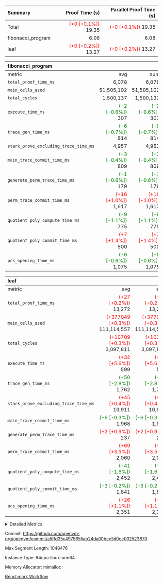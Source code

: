 | Summary | Proof Time (s) | Parallel Proof Time (s) |
|:---|---:|---:|
| Total | <span style='color: red'>(+0 [+0.1%])</span> 19.35 | <span style='color: red'>(+0 [+0.1%])</span> 19.35 |
| fibonacci_program |  6.08 |  6.08 |
| leaf | <span style='color: red'>(+0 [+0.2%])</span> 13.27 | <span style='color: red'>(+0 [+0.2%])</span> 13.27 |


| fibonacci_program |||||
|:---|---:|---:|---:|---:|
|metric|avg|sum|max|min|
| `total_proof_time_ms ` |  6,078 |  6,078 |  6,078 |  6,078 |
| `main_cells_used     ` |  51,505,102 |  51,505,102 |  51,505,102 |  51,505,102 |
| `total_cycles        ` |  1,500,137 |  1,500,137 |  1,500,137 |  1,500,137 |
| `execute_time_ms     ` | <span style='color: green'>(-2 [-0.6%])</span> 307 | <span style='color: green'>(-2 [-0.6%])</span> 307 | <span style='color: green'>(-2 [-0.6%])</span> 307 | <span style='color: green'>(-2 [-0.6%])</span> 307 |
| `trace_gen_time_ms   ` | <span style='color: green'>(-6 [-0.7%])</span> 814 | <span style='color: green'>(-6 [-0.7%])</span> 814 | <span style='color: green'>(-6 [-0.7%])</span> 814 | <span style='color: green'>(-6 [-0.7%])</span> 814 |
| `stark_prove_excluding_trace_time_ms` |  4,957 |  4,957 |  4,957 |  4,957 |
| `main_trace_commit_time_ms` | <span style='color: green'>(-3 [-0.4%])</span> 809 | <span style='color: green'>(-3 [-0.4%])</span> 809 | <span style='color: green'>(-3 [-0.4%])</span> 809 | <span style='color: green'>(-3 [-0.4%])</span> 809 |
| `generate_perm_trace_time_ms` | <span style='color: green'>(-1 [-0.6%])</span> 179 | <span style='color: green'>(-1 [-0.6%])</span> 179 | <span style='color: green'>(-1 [-0.6%])</span> 179 | <span style='color: green'>(-1 [-0.6%])</span> 179 |
| `perm_trace_commit_time_ms` | <span style='color: red'>(+16 [+1.0%])</span> 1,617 | <span style='color: red'>(+16 [+1.0%])</span> 1,617 | <span style='color: red'>(+16 [+1.0%])</span> 1,617 | <span style='color: red'>(+16 [+1.0%])</span> 1,617 |
| `quotient_poly_compute_time_ms` | <span style='color: green'>(-9 [-1.1%])</span> 775 | <span style='color: green'>(-9 [-1.1%])</span> 775 | <span style='color: green'>(-9 [-1.1%])</span> 775 | <span style='color: green'>(-9 [-1.1%])</span> 775 |
| `quotient_poly_commit_time_ms` | <span style='color: red'>(+7 [+1.4%])</span> 500 | <span style='color: red'>(+7 [+1.4%])</span> 500 | <span style='color: red'>(+7 [+1.4%])</span> 500 | <span style='color: red'>(+7 [+1.4%])</span> 500 |
| `pcs_opening_time_ms ` | <span style='color: green'>(-6 [-0.6%])</span> 1,075 | <span style='color: green'>(-6 [-0.6%])</span> 1,075 | <span style='color: green'>(-6 [-0.6%])</span> 1,075 | <span style='color: green'>(-6 [-0.6%])</span> 1,075 |

| leaf |||||
|:---|---:|---:|---:|---:|
|metric|avg|sum|max|min|
| `total_proof_time_ms ` | <span style='color: red'>(+27 [+0.2%])</span> 13,272 | <span style='color: red'>(+27 [+0.2%])</span> 13,272 | <span style='color: red'>(+27 [+0.2%])</span> 13,272 | <span style='color: red'>(+27 [+0.2%])</span> 13,272 |
| `main_cells_used     ` | <span style='color: red'>(+377049 [+0.3%])</span> 111,114,557 | <span style='color: red'>(+377049 [+0.3%])</span> 111,114,557 | <span style='color: red'>(+377049 [+0.3%])</span> 111,114,557 | <span style='color: red'>(+377049 [+0.3%])</span> 111,114,557 |
| `total_cycles        ` | <span style='color: red'>(+10709 [+0.3%])</span> 3,097,811 | <span style='color: red'>(+10709 [+0.3%])</span> 3,097,811 | <span style='color: red'>(+10709 [+0.3%])</span> 3,097,811 | <span style='color: red'>(+10709 [+0.3%])</span> 3,097,811 |
| `execute_time_ms     ` | <span style='color: red'>(+32 [+5.6%])</span> 599 | <span style='color: red'>(+32 [+5.6%])</span> 599 | <span style='color: red'>(+32 [+5.6%])</span> 599 | <span style='color: red'>(+32 [+5.6%])</span> 599 |
| `trace_gen_time_ms   ` | <span style='color: green'>(-50 [-2.8%])</span> 1,762 | <span style='color: green'>(-50 [-2.8%])</span> 1,762 | <span style='color: green'>(-50 [-2.8%])</span> 1,762 | <span style='color: green'>(-50 [-2.8%])</span> 1,762 |
| `stark_prove_excluding_trace_time_ms` | <span style='color: red'>(+45 [+0.4%])</span> 10,911 | <span style='color: red'>(+45 [+0.4%])</span> 10,911 | <span style='color: red'>(+45 [+0.4%])</span> 10,911 | <span style='color: red'>(+45 [+0.4%])</span> 10,911 |
| `main_trace_commit_time_ms` | <span style='color: green'>(-6 [-0.3%])</span> 1,968 | <span style='color: green'>(-6 [-0.3%])</span> 1,968 | <span style='color: green'>(-6 [-0.3%])</span> 1,968 | <span style='color: green'>(-6 [-0.3%])</span> 1,968 |
| `generate_perm_trace_time_ms` | <span style='color: red'>(+2 [+0.9%])</span> 237 | <span style='color: red'>(+2 [+0.9%])</span> 237 | <span style='color: red'>(+2 [+0.9%])</span> 237 | <span style='color: red'>(+2 [+0.9%])</span> 237 |
| `perm_trace_commit_time_ms` | <span style='color: red'>(+69 [+3.5%])</span> 2,060 | <span style='color: red'>(+69 [+3.5%])</span> 2,060 | <span style='color: red'>(+69 [+3.5%])</span> 2,060 | <span style='color: red'>(+69 [+3.5%])</span> 2,060 |
| `quotient_poly_compute_time_ms` | <span style='color: green'>(-41 [-1.6%])</span> 2,452 | <span style='color: green'>(-41 [-1.6%])</span> 2,452 | <span style='color: green'>(-41 [-1.6%])</span> 2,452 | <span style='color: green'>(-41 [-1.6%])</span> 2,452 |
| `quotient_poly_commit_time_ms` | <span style='color: green'>(-3 [-0.2%])</span> 1,841 | <span style='color: green'>(-3 [-0.2%])</span> 1,841 | <span style='color: green'>(-3 [-0.2%])</span> 1,841 | <span style='color: green'>(-3 [-0.2%])</span> 1,841 |
| `pcs_opening_time_ms ` | <span style='color: red'>(+26 [+1.1%])</span> 2,351 | <span style='color: red'>(+26 [+1.1%])</span> 2,351 | <span style='color: red'>(+26 [+1.1%])</span> 2,351 | <span style='color: red'>(+26 [+1.1%])</span> 2,351 |



<details>
<summary>Detailed Metrics</summary>

| group | num_segments | keygen_time_ms | commit_exe_time_ms |
| --- | --- | --- | --- |
| fibonacci_program | 1 | 340 | 6 | 

| group | air_name | quotient_deg | interactions | constraints |
| --- | --- | --- | --- | --- |
| fibonacci_program | AccessAdapterAir<16> | 2 | 5 | 14 | 
| fibonacci_program | AccessAdapterAir<2> | 2 | 5 | 14 | 
| fibonacci_program | AccessAdapterAir<32> | 2 | 5 | 14 | 
| fibonacci_program | AccessAdapterAir<4> | 2 | 5 | 14 | 
| fibonacci_program | AccessAdapterAir<64> | 2 | 5 | 14 | 
| fibonacci_program | AccessAdapterAir<8> | 2 | 5 | 14 | 
| fibonacci_program | BitwiseOperationLookupAir<8> | 2 | 2 | 4 | 
| fibonacci_program | MemoryMerkleAir<8> | 2 | 4 | 40 | 
| fibonacci_program | PersistentBoundaryAir<8> | 2 | 3 | 6 | 
| fibonacci_program | PhantomAir | 2 | 3 | 5 | 
| fibonacci_program | Poseidon2PeripheryAir<BabyBearParameters>, 1> | 2 | 1 | 286 | 
| fibonacci_program | ProgramAir | 1 | 1 | 4 | 
| fibonacci_program | RangeTupleCheckerAir<2> | 1 | 1 | 4 | 
| fibonacci_program | VariableRangeCheckerAir | 1 | 1 | 4 | 
| fibonacci_program | VmAirWrapper<Rv32BaseAluAdapterAir, BaseAluCoreAir<4, 8> | 2 | 19 | 43 | 
| fibonacci_program | VmAirWrapper<Rv32BaseAluAdapterAir, LessThanCoreAir<4, 8> | 2 | 17 | 39 | 
| fibonacci_program | VmAirWrapper<Rv32BaseAluAdapterAir, ShiftCoreAir<4, 8> | 2 | 23 | 90 | 
| fibonacci_program | VmAirWrapper<Rv32BranchAdapterAir, BranchEqualCoreAir<4> | 2 | 11 | 25 | 
| fibonacci_program | VmAirWrapper<Rv32BranchAdapterAir, BranchLessThanCoreAir<4, 8> | 2 | 13 | 41 | 
| fibonacci_program | VmAirWrapper<Rv32CondRdWriteAdapterAir, Rv32JalLuiCoreAir> | 2 | 10 | 22 | 
| fibonacci_program | VmAirWrapper<Rv32HintStoreAdapterAir, Rv32HintStoreCoreAir> | 2 | 15 | 17 | 
| fibonacci_program | VmAirWrapper<Rv32JalrAdapterAir, Rv32JalrCoreAir> | 2 | 16 | 20 | 
| fibonacci_program | VmAirWrapper<Rv32LoadStoreAdapterAir, LoadSignExtendCoreAir<4, 8> | 2 | 18 | 33 | 
| fibonacci_program | VmAirWrapper<Rv32LoadStoreAdapterAir, LoadStoreCoreAir<4> | 2 | 17 | 38 | 
| fibonacci_program | VmAirWrapper<Rv32MultAdapterAir, DivRemCoreAir<4, 8> | 2 | 25 | 88 | 
| fibonacci_program | VmAirWrapper<Rv32MultAdapterAir, MulHCoreAir<4, 8> | 2 | 24 | 38 | 
| fibonacci_program | VmAirWrapper<Rv32MultAdapterAir, MultiplicationCoreAir<4, 8> | 2 | 19 | 26 | 
| fibonacci_program | VmAirWrapper<Rv32RdWriteAdapterAir, Rv32AuipcCoreAir> | 2 | 11 | 15 | 
| fibonacci_program | VmConnectorAir | 2 | 3 | 9 | 
| leaf | AccessAdapterAir<2> | 4 | 5 | 12 | 
| leaf | AccessAdapterAir<4> | 4 | 5 | 12 | 
| leaf | AccessAdapterAir<8> | 4 | 5 | 12 | 
| leaf | FriReducedOpeningAir | 4 | 35 | 59 | 
| leaf | NativePoseidon2Air<BabyBearParameters>, 1> | 4 | 31 | 302 | 
| leaf | PhantomAir | 4 | 3 | 4 | 
| leaf | ProgramAir | 1 | 1 | 4 | 
| leaf | VariableRangeCheckerAir | 1 | 1 | 4 | 
| leaf | VmAirWrapper<BranchNativeAdapterAir, BranchEqualCoreAir<1> | 2 | 11 | 23 | 
| leaf | VmAirWrapper<JalNativeAdapterAir, JalCoreAir> | 4 | 7 | 6 | 
| leaf | VmAirWrapper<NativeAdapterAir<2, 0>, PublicValuesCoreAir> | 4 | 11 | 23 | 
| leaf | VmAirWrapper<NativeAdapterAir<2, 1>, FieldArithmeticCoreAir> | 4 | 15 | 23 | 
| leaf | VmAirWrapper<NativeLoadStoreAdapterAir<1>, NativeLoadStoreCoreAir<1> | 4 | 15 | 20 | 
| leaf | VmAirWrapper<NativeLoadStoreAdapterAir<4>, NativeLoadStoreCoreAir<4> | 4 | 15 | 20 | 
| leaf | VmAirWrapper<NativeVectorizedAdapterAir<4>, FieldExtensionCoreAir> | 4 | 15 | 23 | 
| leaf | VmConnectorAir | 4 | 3 | 8 | 
| leaf | VolatileBoundaryAir | 4 | 4 | 16 | 

| group | air_name | idx | rows | prep_cols | perm_cols | main_cols | cells |
| --- | --- | --- | --- | --- | --- | --- | --- |
| leaf | AccessAdapterAir<2> | 0 | 524,288 |  | 16 | 11 | 14,155,776 | 
| leaf | AccessAdapterAir<4> | 0 | 262,144 |  | 16 | 13 | 7,602,176 | 
| leaf | AccessAdapterAir<8> | 0 | 65,536 |  | 16 | 17 | 2,162,688 | 
| leaf | FriReducedOpeningAir | 0 | 131,072 |  | 76 | 64 | 18,350,080 | 
| leaf | NativePoseidon2Air<BabyBearParameters>, 1> | 0 | 32,768 |  | 36 | 348 | 12,582,912 | 
| leaf | PhantomAir | 0 | 32,768 |  | 8 | 6 | 458,752 | 
| leaf | ProgramAir | 0 | 131,072 |  | 8 | 10 | 2,359,296 | 
| leaf | VariableRangeCheckerAir | 0 | 262,144 | 2 | 8 | 1 | 2,359,296 | 
| leaf | VmAirWrapper<BranchNativeAdapterAir, BranchEqualCoreAir<1> | 0 | 1,048,576 |  | 28 | 23 | 53,477,376 | 
| leaf | VmAirWrapper<JalNativeAdapterAir, JalCoreAir> | 0 | 131,072 |  | 12 | 10 | 2,883,584 | 
| leaf | VmAirWrapper<NativeAdapterAir<2, 0>, PublicValuesCoreAir> | 0 | 64 |  | 16 | 23 | 2,496 | 
| leaf | VmAirWrapper<NativeAdapterAir<2, 1>, FieldArithmeticCoreAir> | 0 | 2,097,152 |  | 20 | 30 | 104,857,600 | 
| leaf | VmAirWrapper<NativeLoadStoreAdapterAir<1>, NativeLoadStoreCoreAir<1> | 0 | 1,048,576 |  | 36 | 25 | 63,963,136 | 
| leaf | VmAirWrapper<NativeLoadStoreAdapterAir<4>, NativeLoadStoreCoreAir<4> | 0 | 65,536 |  | 36 | 34 | 4,587,520 | 
| leaf | VmAirWrapper<NativeVectorizedAdapterAir<4>, FieldExtensionCoreAir> | 0 | 32,768 |  | 20 | 40 | 1,966,080 | 
| leaf | VmConnectorAir | 0 | 2 | 1 | 8 | 4 | 24 | 
| leaf | VolatileBoundaryAir | 0 | 524,288 |  | 8 | 11 | 9,961,472 | 

| group | air_name | segment | rows | prep_cols | perm_cols | main_cols | cells |
| --- | --- | --- | --- | --- | --- | --- | --- |
| fibonacci_program | AccessAdapterAir<8> | 0 | 64 |  | 24 | 17 | 2,624 | 
| fibonacci_program | BitwiseOperationLookupAir<8> | 0 | 65,536 | 3 | 8 | 2 | 655,360 | 
| fibonacci_program | MemoryMerkleAir<8> | 0 | 512 |  | 20 | 32 | 26,624 | 
| fibonacci_program | PersistentBoundaryAir<8> | 0 | 64 |  | 12 | 20 | 2,048 | 
| fibonacci_program | PhantomAir | 0 | 2 |  | 12 | 6 | 36 | 
| fibonacci_program | Poseidon2PeripheryAir<BabyBearParameters>, 1> | 0 | 256 |  | 8 | 300 | 78,848 | 
| fibonacci_program | ProgramAir | 0 | 4,096 |  | 8 | 10 | 73,728 | 
| fibonacci_program | RangeTupleCheckerAir<2> | 0 | 524,288 | 2 | 8 | 1 | 4,718,592 | 
| fibonacci_program | VariableRangeCheckerAir | 0 | 262,144 | 2 | 8 | 1 | 2,359,296 | 
| fibonacci_program | VmAirWrapper<Rv32BaseAluAdapterAir, BaseAluCoreAir<4, 8> | 0 | 1,048,576 |  | 80 | 36 | 121,634,816 | 
| fibonacci_program | VmAirWrapper<Rv32BaseAluAdapterAir, LessThanCoreAir<4, 8> | 0 | 524,288 |  | 40 | 37 | 40,370,176 | 
| fibonacci_program | VmAirWrapper<Rv32BaseAluAdapterAir, ShiftCoreAir<4, 8> | 0 | 2 |  | 52 | 53 | 210 | 
| fibonacci_program | VmAirWrapper<Rv32BranchAdapterAir, BranchEqualCoreAir<4> | 0 | 262,144 |  | 48 | 26 | 19,398,656 | 
| fibonacci_program | VmAirWrapper<Rv32BranchAdapterAir, BranchLessThanCoreAir<4, 8> | 0 | 8 |  | 56 | 32 | 704 | 
| fibonacci_program | VmAirWrapper<Rv32CondRdWriteAdapterAir, Rv32JalLuiCoreAir> | 0 | 131,072 |  | 44 | 18 | 8,126,464 | 
| fibonacci_program | VmAirWrapper<Rv32HintStoreAdapterAir, Rv32HintStoreCoreAir> | 0 | 4 |  | 36 | 26 | 248 | 
| fibonacci_program | VmAirWrapper<Rv32JalrAdapterAir, Rv32JalrCoreAir> | 0 | 16 |  | 36 | 28 | 1,024 | 
| fibonacci_program | VmAirWrapper<Rv32LoadStoreAdapterAir, LoadStoreCoreAir<4> | 0 | 32 |  | 72 | 40 | 3,584 | 
| fibonacci_program | VmAirWrapper<Rv32RdWriteAdapterAir, Rv32AuipcCoreAir> | 0 | 16 |  | 28 | 21 | 784 | 
| fibonacci_program | VmConnectorAir | 0 | 2 | 1 | 12 | 4 | 32 | 

| group | idx | trace_gen_time_ms | total_proof_time_ms | total_cycles | total_cells | stark_prove_excluding_trace_time_ms | quotient_poly_compute_time_ms | quotient_poly_commit_time_ms | perm_trace_commit_time_ms | pcs_opening_time_ms | main_trace_commit_time_ms | main_cells_used | generate_perm_trace_time_ms | execute_time_ms |
| --- | --- | --- | --- | --- | --- | --- | --- | --- | --- | --- | --- | --- | --- | --- |
| leaf | 0 | 1,762 | 13,272 | 3,097,811 | 301,730,264 | 10,911 | 2,452 | 1,841 | 2,060 | 2,351 | 1,968 | 111,114,557 | 237 | 599 | 

| group | segment | trace_gen_time_ms | total_proof_time_ms | total_cycles | total_cells | stark_prove_excluding_trace_time_ms | quotient_poly_compute_time_ms | quotient_poly_commit_time_ms | perm_trace_commit_time_ms | pcs_opening_time_ms | main_trace_commit_time_ms | main_cells_used | generate_perm_trace_time_ms | execute_time_ms |
| --- | --- | --- | --- | --- | --- | --- | --- | --- | --- | --- | --- | --- | --- | --- |
| fibonacci_program | 0 | 814 | 6,078 | 1,500,137 | 197,453,854 | 4,957 | 775 | 500 | 1,617 | 1,075 | 809 | 51,505,102 | 179 | 307 | 

</details>


Commit: https://github.com/openvm-org/openvm/commit/a5ffd35c4975655ab24da00bce5d0cc032523670

Max Segment Length: 1048476

Instance Type: 64cpu-linux-arm64

Memory Allocator: mimalloc

[Benchmark Workflow](https://github.com/openvm-org/openvm/actions/runs/12850636811)

